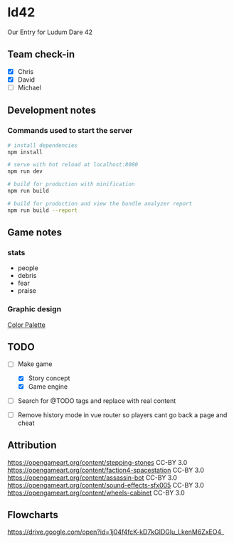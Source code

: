 # ld42
Our Entry for Ludum Dare 42

## Team check-in

  * [x] Chris
  * [x] David
  * [ ] Michael

## Development notes

### Commands used to start the server

``` bash
# install dependencies
npm install

# serve with hot reload at localhost:8080
npm run dev

# build for production with minification
npm run build

# build for production and view the bundle analyzer report
npm run build --report
```

## Game notes

### stats

  * people
  * debris
  * fear
  * praise


### Graphic design

[Color Palette](http://paletton.com/#uid=7030u0koVuCfdHJkrz6tQr5vtle)

## TODO

  * [ ] Make game
    * [x] Story concept
    * [x] Game engine
  * [ ] Search for @TODO tags and replace with real content
  * [ ] Remove history mode in vue router so players cant go back a page and cheat


## Attribution

https://opengameart.org/content/stepping-stones CC-BY 3.0
https://opengameart.org/content/faction4-spacestation CC-BY 3.0
https://opengameart.org/content/assassin-bot CC-BY 3.0
https://opengameart.org/content/sound-effects-sfx005 CC-BY 3.0
https://opengameart.org/content/wheels-cabinet CC-BY 3.0


## Flowcharts

https://drive.google.com/open?id=1j04f4fcK-kD7kGIDGlu_LkenM6ZxEO4_
